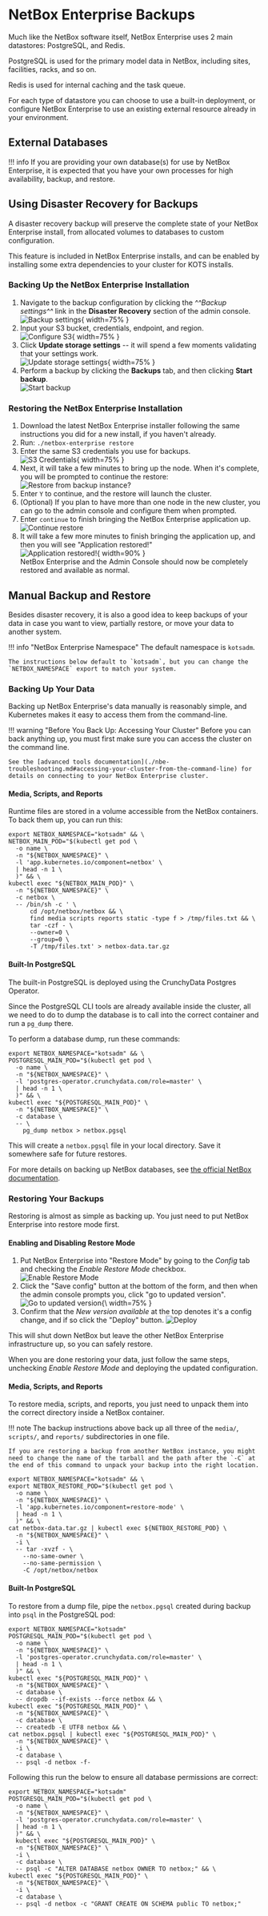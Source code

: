 # NetBox Enterprise Backups

Much like the NetBox software itself, NetBox Enterprise uses 2 main datastores: PostgreSQL, and Redis.

PostgreSQL is used for the primary model data in NetBox, including sites, facilities, racks, and so on.

Redis is used for internal caching and the task queue.

For each type of datastore you can choose to use a built-in deployment, or configure NetBox Enterprise to use an existing external resource already in your environment.

## External Databases

!!! info
    If you are providing your own database(s) for use by NetBox Enterprise, it is expected that you have your own processes for high availability, backup, and restore.

## Using Disaster Recovery for Backups

A disaster recovery backup will preserve the complete state of your NetBox Enterprise install, from allocated volumes to databases to custom configuration.

This feature is included in NetBox Enterprise installs, and can be enabled by installing some extra dependencies to your cluster for KOTS installs.

### Backing Up the NetBox Enterprise Installation

1. Navigate to the backup configuration by clicking the _^^Backup settings^^_ link in the **Disaster Recovery** section of the admin console.
   ![Backup settings](../images/netbox-enterprise/netbox-enterprise-ec-backup-settings.png)\{ width=75% \}
2. Input your S3 bucket, credentials, endpoint, and region.<br />
   ![Configure S3](../images/netbox-enterprise/netbox-enterprise-ec-configure-s3.png)\{ width=75% \}
3. Click **Update storage settings** -- it will spend a few moments validating that your settings work.<br />
   ![Update storage settings](../images/netbox-enterprise/netbox-enterprise-ec-update-settings.png)\{ width=75% \}
4. Perform a backup by clicking the **Backups** tab, and then clicking **Start backup**.<br />
   ![Start backup](../images/netbox-enterprise/netbox-enterprise-ec-start-backup.png)

### Restoring the NetBox Enterprise Installation

1. Download the latest NetBox Enterprise installer following the same instructions you did for a new install, if you haven't already.
2. Run: `./netbox-enterprise restore`
3. Enter the same S3 credentials you use for backups.<br />
   ![S3 Credentials](../images/netbox-enterprise/netbox-enterprise-ec-restore-s3.png)\{ width=75% \}
4. Next, it will take a few minutes to bring up the node.
   When it's complete, you will be prompted to continue the restore:<br />
   ![Restore from backup instance?](../images/netbox-enterprise/netbox-enterprise-ec-restore-prompt.png)
5. Enter `Y` to continue, and the restore will launch the cluster.
6. (Optional) If you plan to have more than one node in the new cluster, you can go to the admin console and configure them when prompted.
7. Enter `continue` to finish bringing the NetBox Enterprise application up.<br />
   ![Continue restore](../images/netbox-enterprise/netbox-enterprise-ec-restore-continue.png)
8. It will take a few more minutes to finish bringing the application up, and then you will see "Application restored!"<br />
   ![Application restored!](../images/netbox-enterprise/netbox-enterprise-ec-restore-complete.png)\{ width=90% \}<br />
   NetBox Enterprise and the Admin Console should now be completely restored and available as normal.

<!-- ### KOTS Install -->

## Manual Backup and Restore

Besides disaster recovery, it is also a good idea to keep backups of your data in case you want to view, partially restore, or move your data to another system.

!!! info "NetBox Enterprise Namespace"
    The default namespace is `kotsadm`.

    The instructions below default to `kotsadm`, but you can change the `NETBOX_NAMESPACE` export to match your system.

### Backing Up Your Data

Backing up NetBox Enterprise's data manually is reasonably simple, and Kubernetes makes it easy to access them from the command-line.

!!! warning "Before You Back Up: Accessing Your Cluster"
    Before you can back anything up, you must first make sure you can access the cluster on the command line.

    See the [advanced tools documentation](./nbe-troubleshooting.md#accessing-your-cluster-from-the-command-line) for details on connecting to your NetBox Enterprise cluster.

#### Media, Scripts, and Reports

Runtime files are stored in a volume accessible from the NetBox containers.
To back them up, you can run this:

```shell
export NETBOX_NAMESPACE="kotsadm" && \
NETBOX_MAIN_POD="$(kubectl get pod \
  -o name \
  -n "${NETBOX_NAMESPACE}" \
  -l 'app.kubernetes.io/component=netbox' \
  | head -n 1 \
  )" && \
kubectl exec "${NETBOX_MAIN_POD}" \
  -n "${NETBOX_NAMESPACE}" \
  -c netbox \
  -- /bin/sh -c ' \
      cd /opt/netbox/netbox && \
      find media scripts reports static -type f > /tmp/files.txt && \
      tar -czf - \
      --owner=0 \
      --group=0 \
      -T /tmp/files.txt' > netbox-data.tar.gz
```

#### Built-In PostgreSQL

The built-in PostgreSQL is deployed using the CrunchyData Postgres Operator.

Since the PostgreSQL CLI tools are already available inside the cluster, all we need to do to dump the database is to call into the correct container and run a `pg_dump` there.

To perform a database dump, run these commands:

```shell
export NETBOX_NAMESPACE="kotsadm" && \
POSTGRESQL_MAIN_POD="$(kubectl get pod \
  -o name \
  -n "${NETBOX_NAMESPACE}" \
  -l 'postgres-operator.crunchydata.com/role=master' \
  | head -n 1 \
  )" && \
kubectl exec "${POSTGRESQL_MAIN_POD}" \
  -n "${NETBOX_NAMESPACE}" \
  -c database \
  -- \
    pg_dump netbox > netbox.pgsql
```

This will create a `netbox.pgsql` file in your local directory.
Save it somewhere safe for future restores.

For more details on backing up NetBox databases, see [the official NetBox documentation](https://netboxlabs.com/docs/netbox/en/stable/administration/replicating-netbox/).

### Restoring Your Backups

Restoring is almost as simple as backing up.
You just need to put NetBox Enterprise into restore mode first.

#### Enabling and Disabling Restore Mode

1. Put NetBox Enterprise into "Restore Mode" by going to the _Config_ tab and checking the _Enable Restore Mode_ checkbox.
   ![Enable Restore Mode](../images/netbox-enterprise/netbox-enterprise-restore-mode-enable.png)
2. Click the "Save config" button at the bottom of the form, and then when the admin console prompts you, click "go to updated version".<br />
   ![Go to updated version](../images/netbox-enterprise/netbox-enterprise-restore-mode-updated-version.png)\{\ width=75% }
3. Confirm that the _New version available_ at the top denotes it's a config change, and if so click the "Deploy" button.
   ![Deploy](../images/netbox-enterprise/netbox-enterprise-restore-mode-deploy.png)

This will shut down NetBox but leave the other NetBox Enterprise infrastructure up, so you can safely restore.

When you are done restoring your data, just follow the same steps, unchecking _Enable Restore Mode_ and deploying the updated configuration.

#### Media, Scripts, and Reports

To restore media, scripts, and reports, you just need to unpack them into the correct directory inside a NetBox container.

!!! note
    The backup instructions above back up all three of the `media/`, `scripts/`, and `reports/` subdirectories in one file.

    If you are restoring a backup from another NetBox instance, you might need to change the name of the tarball and the path after the `-C` at the end of this command to unpack your backup into the right location.

```shell
export NETBOX_NAMESPACE="kotsadm" && \
export NETBOX_RESTORE_POD="$(kubectl get pod \
  -o name \
  -n "${NETBOX_NAMESPACE}" \
  -l 'app.kubernetes.io/component=restore-mode' \
  | head -n 1 \
  )" && \
cat netbox-data.tar.gz | kubectl exec ${NETBOX_RESTORE_POD} \
  -n "${NETBOX_NAMESPACE}" \
  -i \
  -- tar -xvzf - \
    --no-same-owner \
    --no-same-permission \
    -C /opt/netbox/netbox
```

#### Built-In PostgreSQL

To restore from a dump file, pipe the `netbox.pgsql` created during backup into `psql` in the PostgreSQL pod:

```shell
export NETBOX_NAMESPACE="kotsadm"
POSTGRESQL_MAIN_POD="$(kubectl get pod \
  -o name \
  -n "${NETBOX_NAMESPACE}" \
  -l 'postgres-operator.crunchydata.com/role=master' \
  | head -n 1 \
  )" && \
kubectl exec "${POSTGRESQL_MAIN_POD}" \
  -n "${NETBOX_NAMESPACE}" \
  -c database \
  -- dropdb --if-exists --force netbox && \
kubectl exec "${POSTGRESQL_MAIN_POD}" \
  -n "${NETBOX_NAMESPACE}" \
  -c database \
  -- createdb -E UTF8 netbox && \
cat netbox.pgsql | kubectl exec "${POSTGRESQL_MAIN_POD}" \
  -n "${NETBOX_NAMESPACE}" \
  -i \
  -c database \
  -- psql -d netbox -f-
```

Following this run the below to ensure all database permissions are correct:

```shell
export NETBOX_NAMESPACE="kotsadm"
POSTGRESQL_MAIN_POD="$(kubectl get pod \
  -o name \
  -n "${NETBOX_NAMESPACE}" \
  -l 'postgres-operator.crunchydata.com/role=master' \
  | head -n 1 \
  )" && \
  kubectl exec "${POSTGRESQL_MAIN_POD}" \
  -n "${NETBOX_NAMESPACE}" \
  -i \
  -c database \
  -- psql -c "ALTER DATABASE netbox OWNER TO netbox;" && \
kubectl exec "${POSTGRESQL_MAIN_POD}" \
  -n "${NETBOX_NAMESPACE}" \
  -i \
  -c database \
  -- psql -d netbox -c "GRANT CREATE ON SCHEMA public TO netbox;"
```
